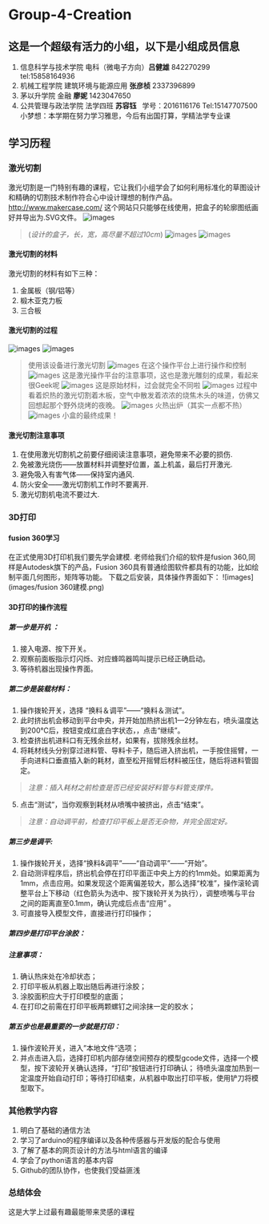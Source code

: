 Group-4-Creation
==========

## 这是一个超级有活力的小组，以下是小组成员信息

1. 信息科学与技术学院 电科（微电子方向）**吕健雄** 842270299 tel:15858164936
2. 机械工程学院 建筑环境与能源应用 **张彦桢** 2337396899
3. 茅以升学院 金融 **廖妮** 1423047650
4. 公共管理与政法学院 法学四班 **苏容钰**   学号：2016116176 Tel:15147707500 小梦想：本学期在努力学习雅思，今后有出国打算，学精法学专业课

## 学习历程

### 激光切割
激光切割是一门特别有趣的课程，它让我们小组学会了如何利用标准化的草图设计和精确的切割技术制作符合心中设计理想的制作产品。
http://www.makercase.com/ 
这个网站只只能够在线使用，把盒子的轮廓图纸画好并导出为.SVG文件。
![images](images/盒子轮廓图.png)
> (*设计的盒子，长，宽，高尽量不超过10cm*)
![images](images/盒子的设计图.png)
![images](images/最后一步.png)
#### 激光切割的材料
激光切割的材料有如下三种：
1. 金属板（钢/铝等）
2. 椴木亚克力板
3. 三合板
#### 激光切割的过程
![images](images/激光切割机.jpg)
![images](images/激光切割机2.jpg)
> 使用该设备进行激光切割
![images](images/激光切割机操作平台.jpg)
> 在这个操作平台上进行操作和控制
![images](images/激光切割注意事项.jpg)
> 这是激光操作平台的注意事项，这也是激光雕刻的成果，看起来很Geek呢
![images](images/激光切割材料.jpg)
> 这是原始材料，过会就完全不同啦
![images](images/激光切割过程.jpg)
> 过程中看着炽热的激光切割着木板，空气中散发着浓浓的烧焦木头的味道，仿佛又回想起那个野外烧烤的夜晚。
![images](images/激光切割平时作业.jpg)
> 火热出炉（其实一点都不热）
![images](images/未亮灯的初始外壳模型.jpg)
> 小盒的最终成果！
#### 激光切割注意事项
1. 在使用激光切割机之前要仔细阅读注意事项，避免带来不必要的损伤.
2. 免被激光烧伤——放置材料并调整好位置，盖上机盖，最后打开激光.
3. 避免吸入有害气体——保持室内通风.                        
4. 防火安全——激光切割机工作时不要离开.
5. 激光切割机电流不要过大.

### 3D打印
#### fusion 360学习
在正式使用3D打印机我们要先学会建模.
老师给我们介绍的软件是fusion 360,同样是Autodesk旗下的产品，Fusion 360具有普通绘图软件都具有的功能，比如绘制平面几何图形，矩阵等功能。
下载之后安装，具体操作界面如下：
![images](images/fusion 360建模.png)
#### 3D打印的操作流程

##### 第一步是开机 ：
1. 接入电源、按下开关。
2. 观察前面板指示灯闪烁、对应蜂鸣器鸣叫提示已经正确启动。
3. 等待机器出现操作界面。

##### 第二步是装载材料：
1. 操作拨轮开关，选择 “换料＆调平”——“换料＆测试”。
2. 此时挤出机会移动到平台中央，并开始加热挤出机1—2分钟左右，喷头温度达到200℃后，按钮变成红底白字状态，，点击“继续”。
3. 检查挤出机进料口有无残余丝材，如果有，拔除残余丝材。
4. 将耗材线头分别穿过进料管、导料卡子，随后进入挤出机，一手按住摇臂，一手向进料口垂直插入新的耗材，直至松开摇臂后材料被压住，随后将进料管固定。
> *注意：插入耗材之前检查是否已经安装好料管与料管支撑件。*
5. 点击“测试”，当你观察到耗材从喷嘴中被挤出，点击“结束”。
> *注意：自动调平前，检查打印平板上是否无杂物，并完全固定好。*

##### 第三步是调平:
1. 操作拨轮开关，选择“换料&调平”——“自动调平”——“开始”。
2. 自动测评程序后，挤出机会停在打印平面正中央上方的约1mm处。如果距离为1mm，点击应用。如果发现这个距离偏差较大，那么选择“校准”，操作滚轮调整平台上下移动（红色箭头为选中、按下拨轮开关为执行），调整喷嘴与平台之间的距离直至0.1mm，确认完成后点击“应用” 。
3. 可直接导入模型文件，直接进行打印操作；

##### 第四步是打印平台涂胶：
##### 注意事项：
1. 确认热床处在冷却状态；
2. 打印平板从机器上取出随后再进行涂胶；
3. 涂胶面积应大于打印模型的底面；
4. 在打印之前需在打印平板两颗螺钉之间涂抹一定的胶水；

##### 第五步也是最重要的一步就是打印：
1. 操作波轮开关，进入”本地文件“选项；
2. 并点击进入后，选择打印机内部存储空间预存的模型gcode文件，选择一个模型，按下波轮开关确认选择，“打印”按钮进行打印确认； 待喷头温度加热到一定温度开始自动打印；等待打印结束，从机器中取出打印平板，使用铲刀将模型取下。

### 其他教学内容
1. 明白了基础的通信方法
2. 学习了arduino的程序编译以及各种传感器与开发版的配合与使用
3. 了解了基本的网页设计的方法与html语言的编译 
4. 学会了python语言的基本内容
5. Github的团队协作，也使我们受益匪浅

### 总结体会
这是大学上过最有趣最能带来灵感的课程
